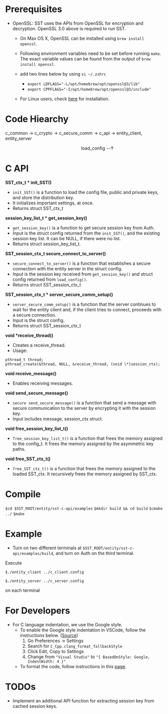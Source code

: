 # Prerequisites

-   OpenSSL:
    SST uses the APIs from OpenSSL for encryption and decryption. OpenSSL 3.0 above is required to run SST.
    -   On Max OS X, OpenSSL can be installed using `brew install openssl`.
    -   Following environment variables need to be set before running `make`. The exact variable values can be found from the output of `brew install openssl`.
    -   add two lines below by using `vi ~/.zshrc`
        -   `export LDFLAGS="-L/opt/homebrew/opt/openssl@3/lib"`
        -   `export CPPFLAGS="-I/opt/homebrew/opt/openssl@3/include"`

    - For Linux users, check [here](https://linuxhint.com/install-openssl-3-from-source/) for installation. 

# Code Hiearchy

c_common -> c_crypto -> c_secure_comm -> c_api -> entity_client, entity_server

&emsp;&emsp;&emsp;&emsp;&emsp;&emsp;&emsp;&emsp;&emsp;&emsp;&emsp;&emsp;&emsp;&emsp;&emsp;&emsp;&emsp; load_config --&uarr;

# C API

**SST_ctx_t \* init_SST()**

-   `init_SST()` is a function to load the config file, public and private keys, and store the distribution key.
-   It initializes important settings, at once.
-   Returns struct SST_ctx_t

**session_key_list_t \* get_session_key()**

-   `get_session_key()` is a function to get secure session key from Auth.
-   Input is the struct config returned from the `init_SST()`, and the existing session key list. It can be NULL, if there were no list.
-   Returns struct session_key_list_t.

**SST_session_ctx_t secure_connect_to_server()**

-   `secure_connect_to_server()` is a function that establishes a secure connection with the entity server in the struct config.
-   Input is the session key received from `get_session_key()` and struct config returned from `load_config()`.
-   Returns struct SST_session_ctx_t

**SST_session_ctx_t \* server_secure_comm_setup()**

-   `server_secure_comm_setup()` is a function that the server continues to wait for the entity client and, if the client tries to connect, proceeds with a secure connection.
-   Input is the struct config.
-   Returns struct SST_session_ctx_t

**void \*receive_thread()**

-   Creates a receive_thread.
-   Usage:

```
pthread_t thread;
pthread_create(&thread, NULL, &receive_thread, (void \*)session_ctx);
```

**void receive_message()**

-   Enables receiving messages.

**void send_secure_message()**

-   `secure send_secure_message()` is a function that send a message with secure communication to the server by encrypting it with the session key.
-   Input includes message, session_ctx struct.

**void free_session_key_list_t()**

-   `free_session_key_list_t()` is a function that frees the memory assigned to the config_t. It frees the memory assigned by the asymmetric key paths.

**void free_SST_ctx_t()**

-   `free_SST_ctx_t()` is a function that frees the memory assigned to the loaded SST_ctx. It recursively frees the memory assigned by SST_ctx.

# Compile

`$cd $SST_ROOT/entity/sst-c-api/examples`
`$mkdir build && cd build`
`$cmake ../`
`$make`

# Example

-   Turn on two different terminals at `$SST_ROOT/entity/sst-c-api/examples/build`, and turn on Auth on the third terminal.

Execute

`$./entity_client ../c_client.config`

`$./entity_server ../c_server.config`

on each terminal

# For Developers

-   For C language indentation, we use the Google style.
    -   To enable the Google style indentation in VSCode, follow the instructions below. ([Source](https://stackoverflow.com/questions/46111834/format-curly-braces-on-same-line-in-c-vscode))
        1. Go Preferences -> Settings
        2. Search for `C_Cpp.clang_format_fallbackStyle`
        3. Click Edit, Copy to Settings
        4. Change from `"Visual Studio"` to `"{ BasedOnStyle: Google, IndentWidth: 4 }"`
    -   To format the code, follow instructions in this [page](https://code.visualstudio.com/docs/editor/codebasics#_formatting).

# TODOs

-   Implement an additional API function for extracting session key from cached session keys.
